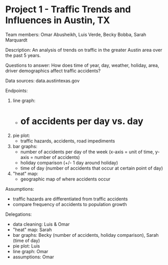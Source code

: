 # Project 1 - Traffic Trends and Influences in Austin, TX

Team members:
Omar Abusheikh,
Luis Verde,
Becky Bobba,
Sarah Marquardt

Description:
An analysis of trends on traffic in the greater Austin area over the past 5 years.

Questions to answer:
How does time of year, day, weather, holiday, area, driver demographics affect traffic accidents?

Data sources: 
data.austintexas.gov


Endpoints:
1. line graph:
	- # of accidents per day vs. day
2. pie plot:
	- traffic hazards, accidents, road impediments
3. bar graphs:
	- number of accidents per day of the week (x-axis = unit of time, y-axis = number of accidents)
	- holiday comparison (+/- 1 day around holiday)
	- time of day (number of accidents that occur at certain point of 	day)
4. "heat" map:
	- geographic map of where accidents occur


Assumptions:
 - traffic hazards are differentiated from traffic accidents
 - compare frequency of accidents to population growth

Delegations:
- data cleaning: Luis & Omar
- "heat" map: Sarah
- bar graphs: Becky (number of accidents, holiday comparison), Sarah (time of day) 
- pie plot: Luis
- line graph: Omar
- assumptions: Omar


